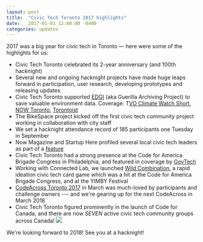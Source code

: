 ```yaml
---
layout: post
title:  "Civic Tech Toronto 2017 highlights"
date:   2017-01-01 12:00:00 -0400
categories: updates
---
```


2017 was a big year for civic tech in Toronto — here were some of the highlights for us:

-   Civic Tech Toronto celebrated its 2-year anniversary (and 100th hacknight)
-   Several new and ongoing hacknight projects have made huge leaps forward in participation, user research, developing prototypes and releasing updates
-   Civic Tech Toronto supported [EDGI](https://envirodatagov.org/) (aka Guerilla Archiving Project) to save valuable environment data. Coverage: T[VO Climate Watch Short](https://tvo.org/video/programs/climate-watch-shorts/climate-watch-shorts-data-rescue), [NOW Toronto](https://nowtoronto.com/civictech/saving-environmental-data-through-guerrilla-archiving/), [Torontoist](https://torontoist.com/2017/04/toronto-centre-race-save-climate-change-data-trump/)
-   The BikeSpace project kicked off the first civic tech community project working in collaboration with city staff
-   We set a hacknight attendance record of 185 participants one Tuesday in September
-   Now Magazine and Startup Here profiled several local civic tech leaders as part of a [feature](https://nowtoronto.com/civictech)
-   Civic Tech Toronto had a strong presence at the Code for America Brigade Congress in Philadelphia, and featured in coverage by [GovTech](http://www.govtech.com/civic/Whats-New-in-Civic-Tech-Participants-Reflect-on-Code-for-Americas-Brigade-Congress-Event.html)
-   Working with Connected Lab, we launched [Wild Combination](http://connectedlab.com/wildcombination), a rapid ideation civic tech card game which was a hit at the Code for America Brigade Congress, and at the YIMBY Festival
-   [CodeAcross Toronto 2017](https://civictech.ca/codeacross-toronto-2017/) in March was much-loved by participants and challenge owners --- and we're gearing up for the next CodeAcross in March 2018
-   Civic Tech Toronto figured prominently in the launch of Code for Canada, and there are now *SEVEN* active civic tech community groups across Canada!
![](https://mlydg0vejq30.i.optimole.com/w:480/h:280/q:mauto/rt:fill/g:ce/f:best/https://civictech.ca/wp-content/uploads/2018/01/CTTO-Happy-New-Years.jpg)

We're looking forward to 2018! See you at a hacknight!